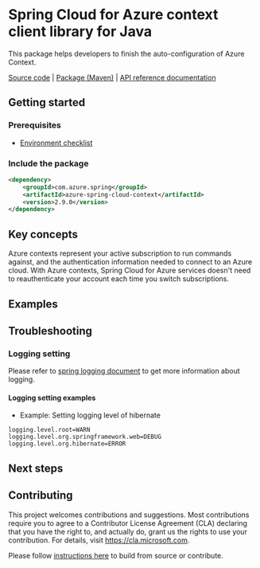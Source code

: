 # Spring Cloud for Azure context client library for Java
This package helps developers to finish the auto-configuration of Azure Context.

[Source code][src] | [Package (Maven)][package] | [API reference documentation][refdocs]

## Getting started

### Prerequisites
- [Environment checklist][environment_checklist]

### Include the package
[//]: # ({x-version-update-start;com.azure.spring:azure-spring-cloud-context;current})
```xml
<dependency>
    <groupId>com.azure.spring</groupId>
    <artifactId>azure-spring-cloud-context</artifactId>
    <version>2.9.0</version>
</dependency>
```
[//]: # ({x-version-update-end})

## Key concepts
Azure contexts represent your active subscription to run commands against, and the authentication information needed to connect to an Azure cloud. With Azure contexts, Spring Cloud for Azure services doesn't need to reauthenticate your account each time you switch subscriptions.
## Examples

## Troubleshooting
### Logging setting
Please refer to [spring logging document] to get more information about logging.

#### Logging setting examples
- Example: Setting logging level of hibernate
```properties
logging.level.root=WARN
logging.level.org.springframework.web=DEBUG
logging.level.org.hibernate=ERROR
```

## Next steps


## Contributing
This project welcomes contributions and suggestions.  Most contributions require you to agree to a Contributor License Agreement (CLA) declaring that you have the right to, and actually do, grant us the rights to use your contribution. For details, visit https://cla.microsoft.com.

Please follow [instructions here][contributing_md] to build from source or contribute.

<!-- Link -->
[src]: https://github.com/Azure/azure-sdk-for-java/tree/main/sdk/spring/azure-spring-cloud-context/src
[package]: https://mvnrepository.com/artifact/com.azure.spring/azure-spring-cloud-context
[refdocs]: https://azure.github.io/azure-sdk-for-java/springcloud.html#azure-spring-cloud-context
[spring logging document]: https://docs.spring.io/spring-boot/docs/current/reference/html/features.html#boot-features-logging
[contributing_md]: https://github.com/Azure/azure-sdk-for-java/tree/main/sdk/spring/CONTRIBUTING.md
[environment_checklist]: https://github.com/Azure/azure-sdk-for-java/blob/main/sdk/spring/ENVIRONMENT_CHECKLIST.md#ready-to-run-checklist
